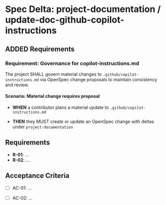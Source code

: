 # Spec Delta: project-documentation / update-doc-github-copilot-instructions

## ADDED Requirements

### Requirement: Governance for copilot-instructions.md

The project SHALL govern material changes to `.github/copilot-instructions.md` via OpenSpec change proposals to maintain consistency and review.

#### Scenario: Material change requires proposal

- **WHEN** a contributor plans a material update to `.github/copilot-instructions.md`

- **THEN** they MUST create or update an OpenSpec change with deltas under `project-documentation`

## Requirements

- **R-01**: ...
- **R-02**: ...


## Acceptance Criteria

- [ ] AC-01: ...
- [ ] AC-02: ...


